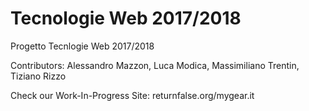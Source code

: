# Tecnologie Web 2017/2018


Progetto Tecnlogie Web 2017/2018

Contributors: Alessandro Mazzon, Luca Modica, Massimiliano Trentin, Tiziano Rizzo

Check our Work-In-Progress Site: returnfalse.org/mygear.it
